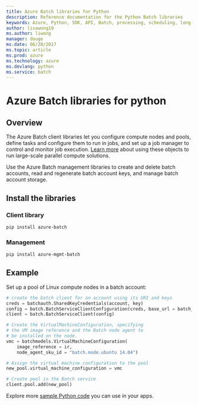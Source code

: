 ```yaml
---
title: Azure Batch libraries for Python
description: Reference documentation for the Python Batch libraries 
keywords: Azure, Python, SDK, API, Batch, processing, scheduling, long-running
author: lisawong19
ms.author: liwong
manager: douge
ms.date: 06/28/2017
ms.topic: article
ms.prod: azure
ms.technology: azure
ms.devlang: python
ms.service: batch
---
```


# Azure Batch libraries for python

## Overview

The Azure Batch client libraries let you configure compute nodes and pools, define tasks and configure them to run in jobs, and set up a job manager to control and monitor job execution. [Learn more](https://docs.microsoft.com/en-us/azure/batch/batch-api-basics) about using these objects to run large-scale parallel compute solutions.

Use the Azure Batch management libraries to create and delete batch accounts, read and regenerate batch account keys, and manage batch account storage.

## Install the libraries

### Client library

```bash
pip install azure-batch
```

### Management 

```bash
pip install azure-mgmt-batch
```

## Example

Set up a pool of Linux compute nodes in a batch account:

```python
# create the batch client for an account using its URI and keys
creds = batchauth.SharedKeyCredentials(account, key)
config = batch.BatchServiceClientConfiguration(creds, base_url = batch_url)
client = batch.BatchServiceClient(config)

# Create the VirtualMachineConfiguration, specifying
# the VM image reference and the Batch node agent to
# be installed on the node.
vmc = batchmodels.VirtualMachineConfiguration(
    image_reference = ir,
    node_agent_sku_id = "batch.node.ubuntu 14.04")

# Assign the virtual machine configuration to the pool
new_pool.virtual_machine_configuration = vmc

# Create pool in the Batch service
client.pool.add(new_pool)
```

Explore more [sample Python code](https://azure.microsoft.com/resources/samples/?platform=python) you can use in your apps.
